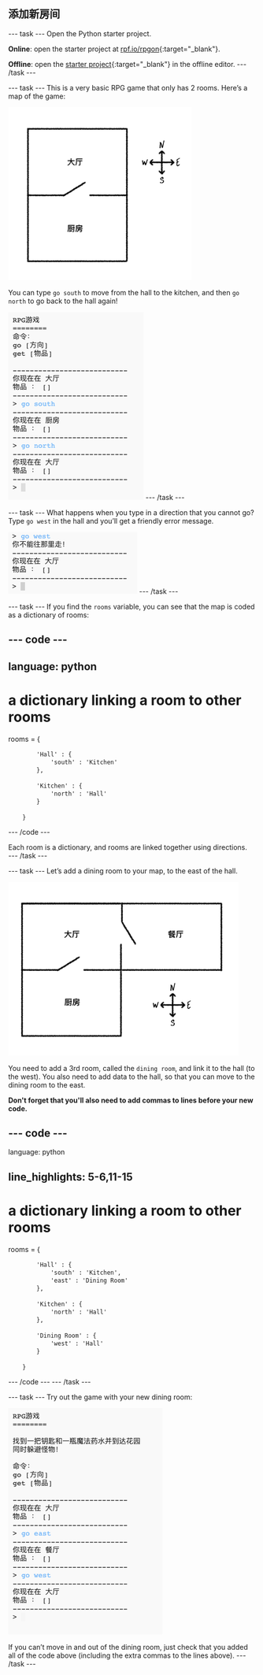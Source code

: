 ## 添加新房间

\--- task \--- Open the Python starter project.

**Online**: open the starter project at [rpf.io/rpgon](http://rpf.io/rpgon){:target="_blank"}.

**Offline**: open the [starter project](http://rpf.io/p/en/rpg-go){:target="_blank"} in the offline editor. \--- /task \---

\--- task \--- This is a very basic RPG game that only has 2 rooms. Here’s a map of the game:

![screenshot](images/rpg-map1.png)

You can type `go south` to move from the hall to the kitchen, and then `go north` to go back to the hall again!

![screenshot](images/rpg-controls.png) \--- /task \---

\--- task \--- What happens when you type in a direction that you cannot go? Type `go west` in the hall and you’ll get a friendly error message.

![screenshot](images/rpg-error.png) \--- /task \---

\--- task \--- If you find the `rooms` variable, you can see that the map is coded as a dictionary of rooms:

## \--- code \---

## language: python

# a dictionary linking a room to other rooms

rooms = {

            'Hall' : {
                'south' : 'Kitchen'
            },
    
            'Kitchen' : {
                'north' : 'Hall'
            }
    
        }
    

\--- /code \---

Each room is a dictionary, and rooms are linked together using directions.  
\--- /task \---

\--- task \--- Let’s add a dining room to your map, to the east of the hall.

![screenshot](images/rpg-dining.png)

You need to add a 3rd room, called the `dining room`, and link it to the hall (to the west). You also need to add data to the hall, so that you can move to the dining room to the east.

**Don't forget that you'll also need to add commas to lines before your new code.**

## \--- code \---

language: python

## line_highlights: 5-6,11-15

# a dictionary linking a room to other rooms

rooms = {

            'Hall' : {
                'south' : 'Kitchen',
                'east' : 'Dining Room'
            },
    
            'Kitchen' : {
                'north' : 'Hall'
            },
    
            'Dining Room' : {
                'west' : 'Hall'
            }
    
        }
    

\--- /code \--- \--- /task \---

\--- task \--- Try out the game with your new dining room:

![screenshot](images/rpg-dining-test.png)

If you can’t move in and out of the dining room, just check that you added all of the code above (including the extra commas to the lines above). \--- /task \---